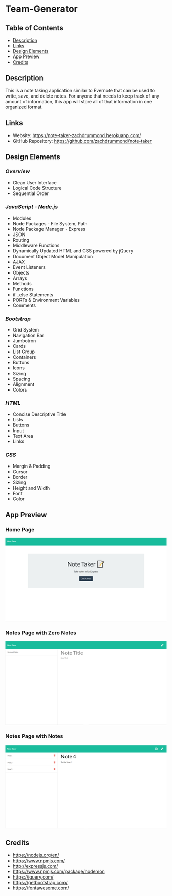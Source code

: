 # Team-Generator

## Table of Contents
* [Description](#Description)
* [Links](#Links)
* [Design Elements](#Design-Elements)
* [App Preview](#App-Preview)
* [Credits](#Credits)

## Description
This is a note taking application similar to Evernote that can be used to write, save, and delete notes. For anyone that needs to keep track of any amount of information, this app will store all of that information in one organized format.

## Links
* Website: https://note-taker-zachdrummond.herokuapp.com/
* GitHub Repository: https://github.com/zachdrummond/note-taker

## Design Elements
### *Overview*
* Clean User Interface
* Logical Code Structure
* Sequential Order

### *JavaScript - Node.js*
* Modules
* Node Packages - File System, Path
* Node Package Manager - Express
* JSON
* Routing
* Middleware Functions
* Dynamically Updated HTML and CSS powered by jQuery
* Document Object Model Manipulation
* AJAX
* Event Listeners
* Objects
* Arrays
* Methods
* Functions
* if...else Statements
* PORTs & Environment Variables
* Comments

### *Bootstrap*
* Grid System
* Navigation Bar
* Jumbotron
* Cards
* List Group
* Containers
* Buttons
* Icons
* Sizing
* Spacing
* Alignment
* Colors

### *HTML*
* Concise Descriptive Title
* Lists
* Buttons
* Input
* Text Area
* Links

### *CSS*
* Margin & Padding
* Cursor
* Border
* Sizing
* Height and Width
* Font
* Color

## App Preview
### Home Page
![Home](./public/assets/images/note-taker.png)
### Notes Page with Zero Notes
![Zero Notes](./public/assets/images/no-notes.png)
### Notes Page with Notes
![Notes](./public/assets/images/notes.png)

## Credits
* https://nodejs.org/en/
* https://www.npmjs.com/
* http://expressjs.com/
* https://www.npmjs.com/package/nodemon
* https://jquery.com/
* https://getbootstrap.com/
* https://fontawesome.com/
